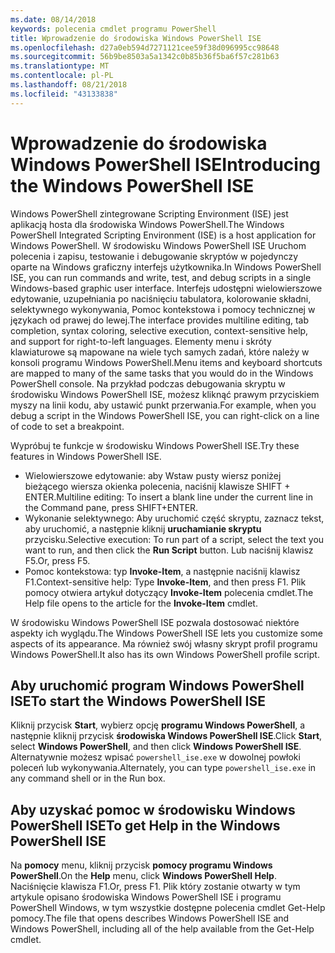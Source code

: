 ```yaml
---
ms.date: 08/14/2018
keywords: polecenia cmdlet programu PowerShell
title: Wprowadzenie do środowiska Windows PowerShell ISE
ms.openlocfilehash: d27a0eb594d7271121cee59f38d096995cc98648
ms.sourcegitcommit: 56b9be8503a5a1342c0b85b36f5ba6f57c281b63
ms.translationtype: MT
ms.contentlocale: pl-PL
ms.lasthandoff: 08/21/2018
ms.locfileid: "43133838"
---
```

# <a name="introducing-the-windows-powershell-ise"></a><span data-ttu-id="01aac-103">Wprowadzenie do środowiska Windows PowerShell ISE</span><span class="sxs-lookup"><span data-stu-id="01aac-103">Introducing the Windows PowerShell ISE</span></span>

<span data-ttu-id="01aac-104">Windows PowerShell zintegrowane Scripting Environment (ISE) jest aplikacją hosta dla środowiska Windows PowerShell.</span><span class="sxs-lookup"><span data-stu-id="01aac-104">The Windows PowerShell Integrated Scripting Environment (ISE) is a host application for Windows PowerShell.</span></span> <span data-ttu-id="01aac-105">W środowisku Windows PowerShell ISE Uruchom polecenia i zapisu, testowanie i debugowanie skryptów w pojedynczy oparte na Windows graficzny interfejs użytkownika.</span><span class="sxs-lookup"><span data-stu-id="01aac-105">In Windows PowerShell ISE, you can run commands and write, test, and debug scripts in a single Windows-based graphic user interface.</span></span> <span data-ttu-id="01aac-106">Interfejs udostępni wielowierszowe edytowanie, uzupełniania po naciśnięciu tabulatora, kolorowanie składni, selektywnego wykonywania, Pomoc kontekstowa i pomocy technicznej w językach od prawej do lewej.</span><span class="sxs-lookup"><span data-stu-id="01aac-106">The interface provides multiline editing, tab completion, syntax coloring, selective execution, context-sensitive help, and support for right-to-left languages.</span></span> <span data-ttu-id="01aac-107">Elementy menu i skróty klawiaturowe są mapowane na wiele tych samych zadań, które należy w konsoli programu Windows PowerShell.</span><span class="sxs-lookup"><span data-stu-id="01aac-107">Menu items and keyboard shortcuts are mapped to many of the same tasks that you would do in the Windows PowerShell console.</span></span> <span data-ttu-id="01aac-108">Na przykład podczas debugowania skryptu w środowisku Windows PowerShell ISE, możesz kliknąć prawym przyciskiem myszy na linii kodu, aby ustawić punkt przerwania.</span><span class="sxs-lookup"><span data-stu-id="01aac-108">For example, when you debug a script in the Windows PowerShell ISE, you can right-click on a line of code to set a breakpoint.</span></span>

<span data-ttu-id="01aac-109">Wypróbuj te funkcje w środowisku Windows PowerShell ISE.</span><span class="sxs-lookup"><span data-stu-id="01aac-109">Try these features in Windows PowerShell ISE.</span></span>

- <span data-ttu-id="01aac-110">Wielowierszowe edytowanie: aby Wstaw pusty wiersz poniżej bieżącego wiersza okienka polecenia, naciśnij klawisze SHIFT + ENTER.</span><span class="sxs-lookup"><span data-stu-id="01aac-110">Multiline editing: To insert a blank line under the current line in the Command pane, press SHIFT+ENTER.</span></span>
- <span data-ttu-id="01aac-111">Wykonanie selektywnego: Aby uruchomić część skryptu, zaznacz tekst, aby uruchomić, a następnie kliknij **uruchamianie skryptu** przycisku.</span><span class="sxs-lookup"><span data-stu-id="01aac-111">Selective execution: To run part of a script, select the text you want to run, and then click the **Run Script** button.</span></span> <span data-ttu-id="01aac-112">Lub naciśnij klawisz F5.</span><span class="sxs-lookup"><span data-stu-id="01aac-112">Or, press F5.</span></span>
- <span data-ttu-id="01aac-113">Pomoc kontekstowa: typ **Invoke-Item**, a następnie naciśnij klawisz F1.</span><span class="sxs-lookup"><span data-stu-id="01aac-113">Context-sensitive help: Type **Invoke-Item**, and then press F1.</span></span> <span data-ttu-id="01aac-114">Plik pomocy otwiera artykuł dotyczący **Invoke-Item** polecenia cmdlet.</span><span class="sxs-lookup"><span data-stu-id="01aac-114">The Help file opens to the article for the **Invoke-Item** cmdlet.</span></span>

<span data-ttu-id="01aac-115">W środowisku Windows PowerShell ISE pozwala dostosować niektóre aspekty ich wyglądu.</span><span class="sxs-lookup"><span data-stu-id="01aac-115">The Windows PowerShell ISE lets you customize some aspects of its appearance.</span></span> <span data-ttu-id="01aac-116">Ma również swój własny skrypt profil programu Windows PowerShell.</span><span class="sxs-lookup"><span data-stu-id="01aac-116">It also has its own Windows PowerShell profile script.</span></span>

## <a name="to-start-the-windows-powershell-ise"></a><span data-ttu-id="01aac-117">Aby uruchomić program Windows PowerShell ISE</span><span class="sxs-lookup"><span data-stu-id="01aac-117">To start the Windows PowerShell ISE</span></span>

<span data-ttu-id="01aac-118">Kliknij przycisk **Start**, wybierz opcję **programu Windows PowerShell**, a następnie kliknij przycisk **środowiska Windows PowerShell ISE**.</span><span class="sxs-lookup"><span data-stu-id="01aac-118">Click **Start**, select **Windows PowerShell**, and then click **Windows PowerShell ISE**.</span></span>
<span data-ttu-id="01aac-119">Alternatywnie możesz wpisać `powershell_ise.exe` w dowolnej powłoki poleceń lub wykonywania.</span><span class="sxs-lookup"><span data-stu-id="01aac-119">Alternately, you can type `powershell_ise.exe` in any command shell or in the Run box.</span></span>

## <a name="to-get-help-in-the-windows-powershell-ise"></a><span data-ttu-id="01aac-120">Aby uzyskać pomoc w środowisku Windows PowerShell ISE</span><span class="sxs-lookup"><span data-stu-id="01aac-120">To get Help in the Windows PowerShell ISE</span></span>

<span data-ttu-id="01aac-121">Na **pomocy** menu, kliknij przycisk **pomocy programu Windows PowerShell**.</span><span class="sxs-lookup"><span data-stu-id="01aac-121">On the **Help** menu, click **Windows PowerShell Help**.</span></span> <span data-ttu-id="01aac-122">Naciśnięcie klawisza F1.</span><span class="sxs-lookup"><span data-stu-id="01aac-122">Or, press F1.</span></span> <span data-ttu-id="01aac-123">Plik który zostanie otwarty w tym artykule opisano środowiska Windows PowerShell ISE i programu PowerShell Windows, w tym wszystkie dostępne polecenia cmdlet Get-Help pomocy.</span><span class="sxs-lookup"><span data-stu-id="01aac-123">The file that opens describes Windows PowerShell ISE and Windows PowerShell, including all of the help available from the Get-Help cmdlet.</span></span>